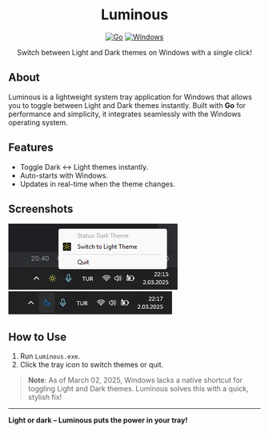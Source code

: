 <div align="center">
<h1>Luminous</h1>
</div>

<div align="center">

[![Go](https://img.shields.io/badge/Go-00ADD8?logo=go&logoColor=white)](#)
[![Windows](https://custom-icon-badges.demolab.com/badge/Windows-0078D6?logo=windows11&logoColor=white)](#)

<div align="center">Switch between Light and Dark themes on Windows with a single click!</div>

</div>

## About

Luminous is a lightweight system tray application for Windows that allows you to toggle between Light and Dark themes instantly. Built with **Go** for performance and simplicity, it integrates seamlessly with the Windows operating system.

## Features

- Toggle Dark ↔ Light themes instantly.
- Auto-starts with Windows.
- Updates in real-time when the theme changes.

## Screenshots

![img_1.png](md/img_1.png)  
![img_2.png](md/img_2.png)

## How to Use

1. Run `Luminous.exe`.
2. Click the tray icon to switch themes or quit.

> **Note**: As of March 02, 2025, Windows lacks a native shortcut for toggling Light and Dark themes. Luminous solves this with a quick, stylish fix!

---

**Light or dark – Luminous puts the power in your tray!**

